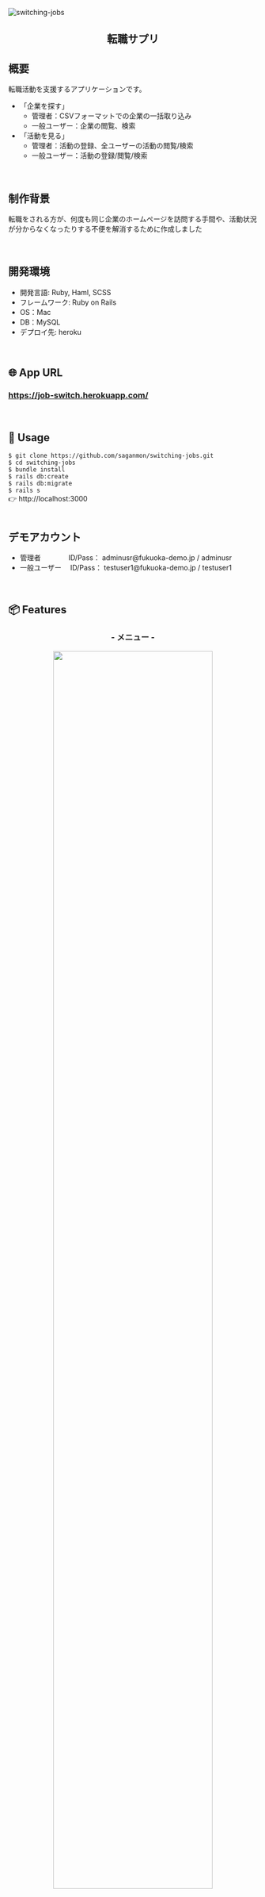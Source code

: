 ![switching-jobs](https://user-images.githubusercontent.com/59816193/76177565-fdbc1680-61f7-11ea-853f-b04f6943c2f9.png)

<h2 align="center">転職サプリ</h2>

## 概要
転職活動を支援するアプリケーションです。
<ul>
  <li>「企業を探す」
    <ul>
      <li>管理者：CSVフォーマットでの企業の一括取り込み</li>
      <li>一般ユーザー：企業の閲覧、検索</li>
    </ul>
  </li>
  <li>「活動を見る」
    <ul>
      <li>管理者：活動の登録、全ユーザーの活動の閲覧/検索</li>
      <li>一般ユーザー：活動の登録/閲覧/検索</li>
    </ul>
  </li>
</ul>
<br>

## 制作背景
<p>転職をされる方が、何度も同じ企業のホームページを訪問する手間や、活動状況が分からなくなったりする不便を解消するために作成しました</p>
<br>

## 開発環境
<ul>
  <li>開発言語: Ruby, Haml, SCSS</li>
  <li>フレームワーク: Ruby on Rails</li>
  <li>OS：Mac</li>
  <li>DB：MySQL</li>
  <li>デプロイ先: heroku</li>
</ul>
<br>

## 🌐 App URL
### **https://job-switch.herokuapp.com/**  
<br>

## 💬 Usage
`$ git clone https://github.com/saganmon/switching-jobs.git`
<br>
`$ cd switching-jobs`
<br>
`$ bundle install`
<br>
`$ rails db:create`
<br>
`$ rails db:migrate`
<br>
`$ rails s`
<br>
👉 http://localhost:3000
<br>
<br>

## デモアカウント
<ul>
  <li>管理者　　　　ID/Pass： adminusr@fukuoka-demo.jp / adminusr</li>
  <li>一般ユーザー　 ID/Pass： testuser1@fukuoka-demo.jp / testuser1</li>
</ul>
<br>

## 📦 Features
<h3 align="center">- メニュー -</h3>
<p align="center">
  <img src="https://user-images.githubusercontent.com/59816193/76178879-4249b100-61fc-11ea-9ca5-f1d4433a97db.png" width=80%>
</p>
<br>

<h3 align="center">- 企業閲覧, 登録(管理者のみ) -</h3>
<ul>
  <li>ポイント
    <ul>
      <li>管理者のみ企業のCSVアップロードが可能です</li>
      <li>検索窓からレコードの絞り込みが可能です(jQueryで実装)</li>
    </ul>
  </li>
</ul>
<p align="center">
  <img src="https://user-images.githubusercontent.com/59816193/76178368-79b75e00-61fa-11ea-9b73-4eff9355664d.png" width=80%>
</p>
<br>

<h3 align="center">- 活動閲覧 -</h3>
<ul>
  <li>ポイント
    <ul>
      <li>検索窓からレコードの絞り込みが可能です(jQueryで実装)</li>
    </ul>
  </li>
</ul>
<p align="center">
  <img src="https://user-images.githubusercontent.com/59816193/76178940-7ae98a80-61fc-11ea-8839-fe10bd0b3075.png" width=80%>
</p>
<br>

<h3 align="center">- 活動登録 -</h3>
<ul>
  <li>ポイント
    <ul>
      <li>活動登録のボタンをクリックするとモーダルウィンドウが表示され、活動を入力することができます</li>
      <li>ユーザーの入力の手間を省けるよう、セレクトボックスを多用しています</li>
      <li>登録した内容は、Ajaxで追加されます</li>
    </ul>
  </li>
</ul>
<p align="center">
  <img src="https://user-images.githubusercontent.com/59816193/76179059-d87dd700-61fc-11ea-94ef-c97219d981ee.png" width=80%>
</p>
<br>

## 課題と今後の実装
<ul>
  <li>課題
    <ul>
      <li>管理者ページが未実装</li>
      <li>管理者によるCSV取り込みにおいて、企業を追加する際の動作が不安定（idが連番になっていないとエラーが発生する場合がある）</li>
      <li>活動入力において、日付を入れる際に手間がかかる</li>
      <li>名寄せを実装していないため、今度集計機能を実装する際に正確な集計ができない恐れがある</li>      
    </ul>
  </li>
  <li>今後の実装
    <ul>
      <li>管理者ページの実装</li>
      <li>上記課題の解決</li>
    </ul>
  </li>
</ul>
<br>

## DB設計
<p align="center">
  <img src="https://user-images.githubusercontent.com/59816193/76184694-2d771880-6210-11ea-9870-9a374c791650.png" width=80%>
</p>
